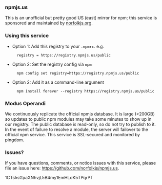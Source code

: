 ### npmjs.us

This is an unofficial but pretty good US (east) mirror for npm; this service is sponsored and maintained by [norfolkjs.org](norfolkjs.org).

### Using this service
- Option 1: Add this registry to your `.npmrc`. e.g.

        registry = https://registry.npmjs.us/public

- Option 2: Set the registry config via `npm`

        npm config set registry=https://registry.npmjs.us/public

- Option 2: Add it as a command-line argument

        npm install forever --registry https://registry.npmjs.us/public

### Modus Operandi
We continuously replicate the official npmjs database. It is large (>200GB) so
updates to public npm modules may take some minutes to show up in our registry.
The public database is read-only, so do not try to publish to it. In the event
of failure to resolve a module, the server will failover to the official npm
service. This service is SSL-secured and monitored by pingdom.

### Issues?
If you have questions, comments, or notice issues with this service, please file
an issue here: <https://github.com/norfolkjs/npmjs.us>.


1CTs5sGpaXNhvjL5B4my1EmHLoK5TPqrPT
